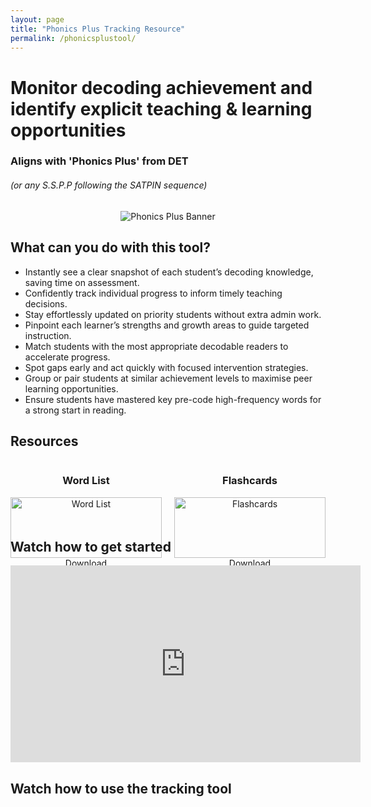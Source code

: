 ```yaml
---
layout: page
title: "Phonics Plus Tracking Resource"
permalink: /phonicsplustool/
---
```


# Monitor decoding achievement and identify explicit teaching & learning opportunities
### Aligns with 'Phonics Plus' from DET 
###### (or any S.S.P.P following the SATPIN sequence)

<p align="center">
  <img src="{{ '/assets/img/phonicsplusbanner.png' | relative_url }}" alt="Phonics Plus Banner" />
</p>

## What can you do with this tool?
- Instantly see a clear snapshot of each student’s decoding knowledge, saving time on assessment.
- Confidently track individual progress to inform timely teaching decisions.
- Stay effortlessly updated on priority students without extra admin work.
- Pinpoint each learner’s strengths and growth areas to guide targeted instruction.
- Match students with the most appropriate decodable readers to accelerate progress.
- Spot gaps early and act quickly with focused intervention strategies.
- Group or pair students at similar achievement levels to maximise peer learning opportunities.
- Ensure students have mastered key pre-code high-frequency words for a strong start in reading. 

## Resources
<div class="flex-columns" style="display: flex; gap: 20px; text-align: center;">
  <!-- Column 1 -->
  <div style="flex: 1;">
    <h3>Word List</h3>
    <img src="{{ site.baseurl }}/assets/img/wordlist.png" alt="Word List" style="width: 100%; height: auto; max-width: 400px;">
    <br>
    <a href="/assets/files/wordlist.pdf" class="btn btn-primary" download>Download</a>
  </div>

  <!-- Column 2 -->
  <div style="flex: 1;">
    <h3>Flashcards</h3>
    <img src="{{ site.baseurl }}/assets/img/flashcards.png" alt="Flashcards" style="width: 100%; height: auto; max-width: 400px;">
    <br>
    <a href="/assets/files/flashcards.pdf" class="btn btn-primary" download>Download</a>
  </div>
</div>



## Watch how to get started
<iframe width="560" height="315" src="https://www.youtube.com/embed/dQw4w9WgXcQ?si=DsIudnEbD4oYo2UO" title="YouTube video player" frameborder="0" allow="accelerometer; autoplay; clipboard-write; encrypted-media; gyroscope; picture-in-picture; web-share" referrerpolicy="strict-origin-when-cross-origin" allowfullscreen></iframe>

## Watch how to use the tracking tool
